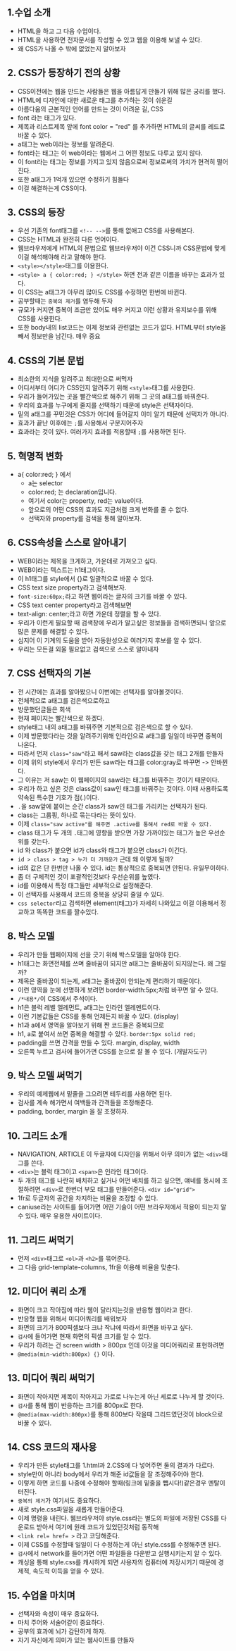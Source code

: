 ## 1.수업 소개
- HTML을 하고 그 다음 수업이다.
- HTML을 사용하면 전자문서를 작성할 수 있고 웹을 이용해 보낼 수 있다.
- 왜 CSS가 나올 수 밖에 없었는지 알아보자

## 2. CSS가 등장하기 전의 상황
- CSS이전에는 웹을 만드는 사람들은 웹을 아름답게 만들기 위해 많은 궁리를 했다.
- HTML에 디자인에 대한 새로운 태그를 추가하는 것이 쉬운길
- 아름다움의 근본적인 언어를 만드는 것이 어려운 길, CSS
- font 라는 태그가 있다.
- 제목과 리스트제목 앞에 font color = "red" 를 추가하면 HTML의 글씨를 레드로 바꿀 수 있다.
- a태그는 web이라는 정보를 알려준다.
- font라는 태그는 이 web이라는 웹에서 그 어떤 정보도 다루고 있지 않다.
- 이 font라는 태그는 정보를 가지고 있지 않음으로써 정보로써의 가치가 현격히 떨어진다.
- 또한 a태그가 1억개 있으면 수정하기 힘들다
- 이걸 해결하는게 CSS이다.

## 3. CSS의 등장
- 우선 기존의 font태그를 `<!-- -->`를 통해 없애고 CSS를 사용해본다.
- CSS는 HTML과 완전히 다른 언어이다.
- 웹브라우저에게 HTML의 문법으로 웹브라우저야 이건 CSS니까 CSS문법에 맞게 이걸 해석해야해 라고 말해야 한다.
- `<style></style>`태그를 이용한다. 
- `<style> a { color:red; } </style>` 하면 전과 같은 이름을 바꾸는 효과가 있다.
- 이 CSS는 a태그가 아무리 많아도 CSS를 수정하면 한번에 바뀐다.
- 공부할때는 `중복의 제거`를 염두해 두자
- 규모가 커지면 중복이 조금만 있어도 매우 커지고 이런 상황과 유지보수를 위해 CSS를 사용한다.
- 또한 body내의 list코드는 이제 정보와 관련없는 코드가 없다. HTML부터 style을 빼서 정보만을 남긴다. 매우 중요

## 4. CSS의 기본 문법
- 최소한의 지식을 알려주고 최대한으로 써먹자
- 어디서부터 어디가 CSS인지 알려주기 위해 `<style>`태그를 사용한다.
- 우리가 들어가있는 곳을 빨간색으로 해주기 위해 그 곳의 a태그를 바꿔준다.
- 우리의 효과를 누구에게 줄지를 선택하기 때문에 style은 선택자이다.
- 밑의 a태그를 꾸민것은 CSS가 어디에 들어갈지 이미 알기 때문에 선택자가 아니다.
- 효과가 끝난 이후에는 `;`를 사용해서 구분지어주자
- 효과라는 것이 있다. 여러가지 효과를 적용할때 `;`를 사용하면 된다.

## 5. 혁명적 변화
- a{ color:red; } 에서
  - a는 selector 
  - color:red; 는 declaration입니다. 
  - 여기서 color는 property, red는 value이다.
  - 앞으로의 어떤 CSS의 효과도 지금처럼 크게 변화를 줄 수 없다.
  - 선택자와 property를 검색을 통해 알아보자.

## 6. CSS속성을 스스로 알아내기
- WEB이라는 제목을 크게하고, 가운데로 가져오고 싶다.
- WEB이라는 텍스트는 h1태그이다. 
- 이 h1태그를 style에서 {}로 일괄적으로 바꿀 수 있다.
- CSS text size property라고 검색해보자.
- `font-size:60px;`라고 하면 웹이라는 글자의 크기를 바꿀 수 있다.
- CSS text center property라고 검색해보면
- text-align: center;라고 하면 가운데 정렬을 할 수 있다.
- 우리가 이런게 필요할 때 검색창에 우리가 알고싶은 정보들을 검색하면되니 앞으로 많은 문제를 해결할 수 있다.
- 심지어 이 기계의 도움을 받아 자동완성으로 여러가지 후보를 알 수 있다.
- 우리는 모든걸 외울 필요없고 검색으로 스스로 알아내자 

## 7. CSS 선택자의 기본
- 전 시간에는 효과를 알아봤으니 이번에는 선택자를 알아볼것이다.
- 전체적으로 a태그를 검은색으로하고
- 방문했던글들은 회색
- 현재 페이지는 빨간색으로 하겠다.
- style태그 내의 a태그를 바꿔주면 기본적으로 검은색으로 할 수 있다.
- 이제 방문했다라는 것을 알려주기위해 인라인으로 a태그를 일일이 바꾸면 중복이 나온다.
- 따라서 먼저 `class="saw"`라고 해서 saw라는 class값을 갖는 태그 2개를 만들자
- 이제 위의 style에서 우리가 만든 saw라는 태그를 color:gray로 바꾸면 -> 안바뀐다.
- 그 이유는 저 saw는 이 웹페이지의 saw라는 태그를 바꿔주는 것이기 때문이다.
- 우리가 하고 싶은 것은 class값이 saw인 태그를 바꿔주는 것이다. 이때 사용하도록 약속된 특수한 기호가 점(.)이다.
- `.`을 saw앞에 붙이는 순간 class가 saw인 태그를 가리키는 선택자가 된다.
- class는 그룹핑, 하나로 묶는다라는 뜻이 있다.
- 이제 `class="saw active"를 해주면 .active를 통해서 red로 바꿀 수 있다.`
- class 태그가 두 개의 `.`태그에 영향을 받으면 가장 가까이있는 태그가 높은 우선순위를 갖는다.
- id 와 class가 붙으면 id가 class와 태그가 붙으면 class가 이긴다.
- `id > class > tag > 누가 더 가까운가` 근데 왜 이렇게 될까? 
- id의 값은 단 한번만 나올 수 있다. id는 통상적으로 중복되면 안된다. 유일무이하다. 
- 좀 더 구체적인 것이 포괄적인것보다 우선순위를 높였다. 
- id를 이용해서 특정 태그들만 세부적으로 설정해준다.
- 이 선택자를 사용해서 코드의 중복을 상당히 줄일 수 있다.
- `css selector`라고 검색하면 element(태그)가 자세히 나와있고 이걸 이용해서 정교하고 똑똑한 코드를 짤수있다.

## 8. 박스 모델
- 우리가 만들 웹페이지에 선을 긋기 위해 박스모델을 알아야 한다.
- h1태그는 화면전체를 쓰며 줄바꿈이 되지만 a태그는 줄바꿈이 되지않는다. 왜 그럴까?
- 제목은 줄바꿈이 되는게, a태그는 줄바꿈이 안되는게 편리하기 때문이다.
- 이런 영역을 눈에 선명하게 보려면 border-width:5px;처럼 바꾸면 알 수 있다.
- `/*내용*/`이 CSS에서 주석이다.
- h1은 블럭 레벨 엘레먼트, a태그는 인라인 엘레멘트이다.
- 이런 기본값들은 CSS를 통해 언제든지 바꿀 수 있다. (display)
- h1과 a에서 영역을 알아보기 위해 짠 코드들은 중복되므로
- h1, a로 붙여서 쓰면 중복을 해결할 수 있다. `border:5px solid red;`
- padding을 쓰면 간격을 만들 수 있다. margin, display, width
- 오른쪽 누르고 검사에 들어가면 CSS를 눈으로 잘 볼 수 있다. (개발자도구) 

## 9. 박스 모델 써먹기
- 우리의 예제웹에서 밑줄을 그으려면 테두리를 사용하면 된다.
- 검사를 계속 해가면서 여백들과 간격들을 조정해준다.
- padding, border, margin 을 잘 조정하자.

## 10. 그리드 소개
- NAVIGATION, ARTICLE 이 두글자에 디자인을 위해서 아무 의미가 없는 `<div>`태그를 쓴다.
- `<div>`는 블럭 태그이고 `<span>`은 인라인 태그이다.
- 두 개의 태그를 나란히 배치하고 싶거나 어떤 배치를 하고 싶으면, 얘네를 동시에 조절하려면 `<div>`로 한번더 부모 태그를 만들어준다. `<div id="grid"> `
- 1fr로 두글자의 공간을 차지하는 비율을 조정할 수 있다.
- caniuse라는 사이트를 들어가면 어떤 기술이 어떤 브라우저에서 적용이 되는지 알 수 있다. 매우 유용한 사이트이다.

## 11. 그리드 써먹기
- 먼저 `<div>`태그로 `<ol>`과 `<h2>`를 묶어준다.
- 그 다음 grid-template-columns, 1fr을 이용해 비율을 맞춘다. 

## 12. 미디어 쿼리 소개
- 화면이 크고 작아짐에 따라 웹이 달라지는것을 반응형 웹이라고 한다.
- 반응형 웹을 위해서 미디어쿼리를 배워보자
- 화면의 크기가 800픽셀보다 크냐 작냐에 따라서 화면을 바꾸고 싶다.
- `검사`에 들어가면 현재 화면의 픽셀 크기를 알 수 있다.
- 우리가 하려는 건 screen width > 800px 인데 이것을 미디어쿼리로 표현하려면
- `@media(min-width:800px) {}` 이다.

## 13. 미디어 쿼리 써먹기
- 화면이 작아지면 제목이 작아지고 가로로 나누는게 아닌 세로로 나누게 할 것이다.
- `검사`를 통해 웹이 반응하는 크기를 800px로 한다.
- `@media(max-width:800px)`를 통해 800보다 작을때 그리드였던것이 block으로 바꿀 수 있다.

## 14. CSS 코드의 재사용
- 우리가 만든 style태그를 1.html과 2.CSS에 다 넣어주면 둘의 결과가 다르다.
- style만이 아니라 body에서 우리가 해준 id값들을 잘 조정해주어야 한다.
- 이렇게 하면 코드를 나중에 수정해야 할때(링크에 밑줄을 뺍시다!)같은경우 멘탈이 터진다.
- `중복의 제거`가 여기서도 중요하다.
- 새로 style.css파일을 새롭게 만들어준다.
- 이제 명령을 내린다. 웹브라우저야 style.css라는 별도의 파일에 저장된 CSS를 다운로드 받아서 여기에 원래 코드가 있었던것처럼
동작해
- `<link rel= href= >` 라고 코딩해준다.
- 이제 CSS를 수정할때 일일이 다 수정하는게 아닌 style.css를 수정해주면 된다.
- `검사`에서 network를 들어가면 어떤 파일들을 다운받고 실행시키는지 알 수 있다.
- 캐싱을 통해 style.css를 캐시하게 되면 사용자의 컴퓨터에 저장시키기 때문에 경제적, 속도적 이득을 얻을 수 있다. 

## 15. 수업을 마치며
- 선택자와 속성이 매우 중요하다. 
- 마치 주어와 서술어같이 중요하다.
- 공부의 효과에 뇌가 감탄하게 하자.
- 자기 자신에게 의미가 있는 웹사이트를 만들자












